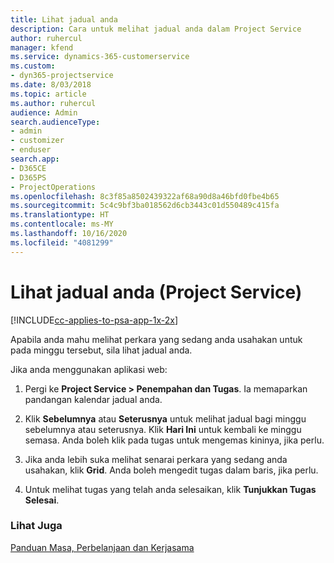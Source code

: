 ```yaml
---
title: Lihat jadual anda
description: Cara untuk melihat jadual anda dalam Project Service
author: ruhercul
manager: kfend
ms.service: dynamics-365-customerservice
ms.custom:
- dyn365-projectservice
ms.date: 8/03/2018
ms.topic: article
ms.author: ruhercul
audience: Admin
search.audienceType:
- admin
- customizer
- enduser
search.app:
- D365CE
- D365PS
- ProjectOperations
ms.openlocfilehash: 8c3f85a8502439322af68a90d8a46bfd0fbe4b65
ms.sourcegitcommit: 5c4c9bf3ba018562d6cb3443c01d550489c415fa
ms.translationtype: HT
ms.contentlocale: ms-MY
ms.lasthandoff: 10/16/2020
ms.locfileid: "4081299"
---
```

# <a name="view-your-schedule-project-service"></a>Lihat jadual anda (Project Service)

[!INCLUDE[cc-applies-to-psa-app-1x-2x](../includes/cc-applies-to-psa-app-1x-2x.md)]

Apabila anda mahu melihat perkara yang sedang anda usahakan untuk pada minggu tersebut, sila lihat jadual anda.  
  
 Jika anda menggunakan aplikasi web:  
  
1.  Pergi ke **Project Service > Penempahan dan Tugas**. Ia memaparkan pandangan kalendar jadual anda.  
  
2.  Klik **Sebelumnya** atau **Seterusnya** untuk melihat jadual bagi minggu sebelumnya atau seterusnya. Klik **Hari Ini** untuk kembali ke minggu semasa. Anda boleh klik pada tugas untuk mengemas kininya, jika perlu.  
  
3.  Jika anda lebih suka melihat senarai perkara yang sedang anda usahakan, klik **Grid**. Anda boleh mengedit tugas dalam baris, jika perlu.  
  
4.  Untuk melihat tugas yang telah anda selesaikan, klik **Tunjukkan Tugas Selesai**.  
  
### <a name="see-also"></a>Lihat Juga  
 [Panduan Masa, Perbelanjaan dan Kerjasama](../psa/time-expense-collaboration-guide.md)
